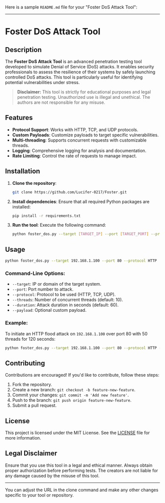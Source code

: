 Here is a sample `README.md` file for your "Foster DoS Attack Tool":

---

# Foster DoS Attack Tool

## Description

The **Foster DoS Attack Tool** is an advanced penetration testing tool developed to simulate Denial of Service (DoS) attacks. It enables security professionals to assess the resilience of their systems by safely launching controlled DoS attacks. This tool is particularly useful for identifying potential vulnerabilities under stress.

> **Disclaimer:** This tool is strictly for educational purposes and legal penetration testing. Unauthorized use is illegal and unethical. The authors are not responsible for any misuse.

## Features

- **Protocol Support**: Works with HTTP, TCP, and UDP protocols.
- **Custom Payloads**: Customize payloads to target specific vulnerabilities.
- **Multi-threading**: Supports concurrent requests with customizable threads.
- **Logging**: Comprehensive logging for analysis and documentation.
- **Rate Limiting**: Control the rate of requests to manage impact.

## Installation

1. **Clone the repository**:
   ```bash
   git clone https://github.com/Lucifer-0217/Foster.git
   ```

2. **Install dependencies**:
   Ensure that all required Python packages are installed:
   ```bash
   pip install -r requirements.txt
   ```

3. **Run the tool**:
   Execute the following command:
   ```bash
   python foster_dos.py --target [TARGET_IP] --port [TARGET_PORT] --protocol [PROTOCOL]
   ```

## Usage

```bash
python foster_dos.py --target 192.168.1.100 --port 80 --protocol HTTP
```

### Command-Line Options:
- `--target`: IP or domain of the target system.
- `--port`: Port number to attack.
- `--protocol`: Protocol to be used (HTTP, TCP, UDP).
- `--threads`: Number of concurrent threads (default: 10).
- `--duration`: Attack duration in seconds (default: 60).
- `--payload`: Optional custom payload.

### Example:

To initiate an HTTP flood attack on `192.168.1.100` over port 80 with 50 threads for 120 seconds:

```bash
python foster_dos.py --target 192.168.1.100 --port 80 --protocol HTTP --threads 50 --duration 120
```

## Contributing

Contributions are encouraged! If you'd like to contribute, follow these steps:

1. Fork the repository.
2. Create a new branch: `git checkout -b feature-new-feature`.
3. Commit your changes: `git commit -m 'Add new feature'`.
4. Push to the branch: `git push origin feature-new-feature`.
5. Submit a pull request.

## License

This project is licensed under the MIT License. See the [LICENSE](LICENSE) file for more information.

## Legal Disclaimer

Ensure that you use this tool in a legal and ethical manner. Always obtain proper authorization before performing tests. The creators are not liable for any damage caused by the misuse of this tool.

---

You can adjust the URL in the clone command and make any other changes specific to your tool or repository.
